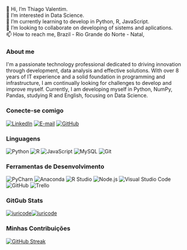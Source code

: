 👋 Hi, I’m Thiago Valentim. <br>
👀 I’m interested in Data Science. <br>
🌱 I’m currently learning to develop in Python, R, JavaScript.<br>
💞️ I’m looking to collaborate on developing of sistems and aplications.<br>
📫 How to reach me, Brazil - Rio Grande do Norte - Natal, <br>


### About me

<font align='center'>I'm a passionate technology professional dedicated to driving innovation through development, data analysis and effective solutions. With over 8 years of IT experience and a solid foundation in programming and infrastructure, I am continually looking for challenges to develop and improve myself.
Currently, I am developing myself in Python, NumPy, Pandas, studying R and English, focusing on Data Science.</font>

### Conecte-se comigo

  [![LinkedIn](https://img.shields.io/badge/LinkedIn-333333?style=flat&logo=linkedin&logoColor=white)](https://www.linkedin.com/in/thiago-valentim-correia-5331691b5/)
  [![E-mail](https://img.shields.io/badge/-Email-333333?style=flat&logo=microsoft-outlook&logoColor=007BFF)](mailto:thvcorreia@hotmail.com)
  [![GitHub](https://img.shields.io/badge/GitHub-333333?style=flat&logo=github&logoColor=white)](https://github.com/thvcorreia)

### Linguagens

  ![Python](https://img.shields.io/badge/Python-333333?style=flat&logo=python&logoColor=white)
  ![R](https://img.shields.io/badge/R-333333?style=flat&logo=R&logoColor=white)
  ![JavaScript](https://img.shields.io/badge/-JavaScript-333333?style=flat&logo=javascript&logoColor=white)
  ![MySQL](https://img.shields.io/badge/-MySQL-333333?style=flat&logo=mysql&logoColor=white)
  ![Git](https://img.shields.io/badge/GIT-333333?style=flat&logo=git&logoColor=white)
  

### Ferramentas de Desenvolvimento

  ![PyCharn](https://img.shields.io/badge/-PyCharn-333333?style=flat&logo=pycharm&logoColor=white)
  ![Anaconda](https://img.shields.io/badge/-Anaconda-333333?style=flat&logo=anaconda&logoColor=white)
  ![R Studio](https://img.shields.io/badge/-R_Studio-333333?style=flat&logo=rstudio&logoColor=white)
  ![Node.js](https://img.shields.io/badge/-Node.js-333333?style=flat&logo=nodedotjs&logoColor=white)
  ![Visual Studio Code](https://img.shields.io/badge/-Visual%20Studio%20Code-333333?style=flat&logo=visual-studio-code&logoColor=white)
  ![GitHub](https://img.shields.io/badge/GitHub-333333?style=flat&logo=github&logoColor=white)
  ![Trello](https://img.shields.io/badge/-Trello-333333?style=flat&logo=trello&logoColor=white)
<!---
thvcorreia/thvcorreia is a ✨ special ✨ repository because its `README.md` (this file) appears on your GitHub profile.
You can click the Preview link to take a look at your changes.
--->
### GitGub Stats

[![iuricode](https://github-readme-stats.vercel.app/api?username=thvcorreia&theme=dark)](https://github.com/thvcorreia/)[![iuricode](https://github-readme-stats.vercel.app/api/top-langs/?username=thvcorreia&hide=html&layout=compact&theme=dark)](https://github.com/thvcorreia/)

### Minhas Contribuições

[![GitHub Streak](https://streak-stats.demolab.com/?user=thvcorreia&theme=dark&background=000&border=white&dates=white)](https://git.io/streak-stats)

